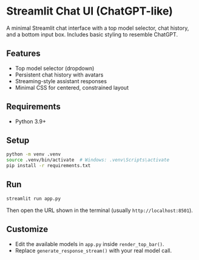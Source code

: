 # Streamlit Chat UI (ChatGPT-like)

A minimal Streamlit chat interface with a top model selector, chat history, and a bottom input box. Includes basic styling to resemble ChatGPT.

## Features
- Top model selector (dropdown)
- Persistent chat history with avatars
- Streaming-style assistant responses
- Minimal CSS for centered, constrained layout

## Requirements
- Python 3.9+

## Setup
```bash
python -m venv .venv
source .venv/bin/activate  # Windows: .venv\Scripts\activate
pip install -r requirements.txt
```

## Run
```bash
streamlit run app.py
```
Then open the URL shown in the terminal (usually `http://localhost:8501`).

## Customize
- Edit the available models in `app.py` inside `render_top_bar()`.
- Replace `generate_response_stream()` with your real model call.
